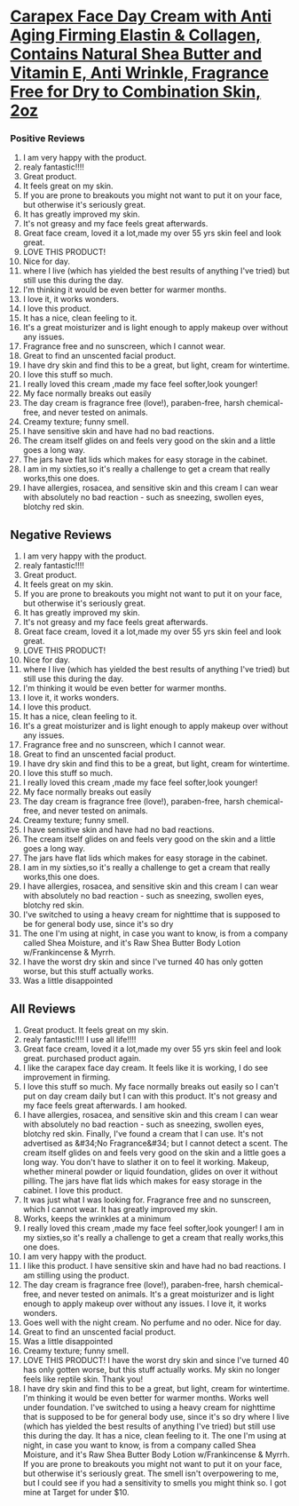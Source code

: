 # [Carapex Face Day Cream with Anti Aging Firming Elastin &amp; Collagen, Contains Natural Shea Butter and Vitamin E, Anti Wrinkle, Fragrance Free for Dry to Combination Skin, 2oz](https://products.checkmycream.com/products/Carapex-Face-Day-Cream-with-Anti-Aging-Firming-Elastin-and-Collagen-Contains-Natural-Shea-Butter-and-Vitamin-E-Anti-Wrinkle-Fragrance-Free-for-Dry-to-Combination-Skin-2oz.html)

### Positive Reviews

<ol>
      <li>I am very happy with the product.</li>
      <li>realy fantastic!!!!</li>
      <li>Great product.  </li>
      <li>It feels great on my skin.</li>
      <li>If you are prone to breakouts you might not want to put it on your face, but otherwise it&#x27;s seriously great.  </li>
      <li>It has greatly improved my skin.</li>
      <li>It&#x27;s not greasy and my face feels great afterwards.</li>
      <li>Great face cream, loved it a lot,made my over 55 yrs skin feel and look great.</li>
      <li>LOVE THIS PRODUCT!</li>
      <li>Nice for day.</li>
      <li>where I live (which has yielded the best results of anything I&#x27;ve tried) but still use this during the day.  </li>
      <li>I&#x27;m thinking it would be even better for warmer months.  </li>
      <li>I love it, it works wonders.</li>
      <li>I love this product.</li>
      <li>It has a nice, clean feeling to it.    </li>
      <li>It&#x27;s a great moisturizer and is light enough to apply makeup over without any issues.</li>
      <li>Fragrance free and no sunscreen, which I cannot wear.</li>
      <li>Great to find an unscented facial product.</li>
      <li>I have dry skin and find this to be a great, but light, cream for wintertime.  </li>
      <li>I love this stuff so much.</li>
      <li>I really loved this cream ,made my face feel softer,look younger!</li>
      <li>My face normally breaks out easily</li>
      <li>The day cream is fragrance free (love!), paraben-free, harsh chemical-free, and never tested on animals.</li>
      <li>Creamy texture; funny smell.</li>
      <li>I have sensitive skin and have had no bad reactions.  </li>
      <li>The cream itself glides on and feels very good on the skin and a little goes a long way.  </li>
      <li>The jars have flat lids which makes for easy storage in the cabinet.</li>
      <li>I am in my sixties,so it&#x27;s really a challenge to get a cream that really works,this one does.</li>
      <li>I have allergies, rosacea, and sensitive skin and this cream I can wear with absolutely no bad reaction - such as sneezing, swollen eyes, blotchy red skin.</li>
</ol>


<h2>Negative Reviews</h2>
<ol>
<li> I am very happy with the product.</li>
<li> realy fantastic!!!!</li>
<li> Great product.  </li>
<li> It feels great on my skin.</li>
<li> If you are prone to breakouts you might not want to put it on your face, but otherwise it&#x27;s seriously great.  </li>
<li> It has greatly improved my skin.</li>
<li> It&#x27;s not greasy and my face feels great afterwards.</li>
<li> Great face cream, loved it a lot,made my over 55 yrs skin feel and look great.</li>
<li> LOVE THIS PRODUCT!</li>
<li> Nice for day.</li>
<li> where I live (which has yielded the best results of anything I&#x27;ve tried) but still use this during the day.  </li>
<li> I&#x27;m thinking it would be even better for warmer months.  </li>
<li> I love it, it works wonders.</li>
<li> I love this product.</li>
<li> It has a nice, clean feeling to it.    </li>
<li> It&#x27;s a great moisturizer and is light enough to apply makeup over without any issues.</li>
<li> Fragrance free and no sunscreen, which I cannot wear.</li>
<li> Great to find an unscented facial product.</li>
<li> I have dry skin and find this to be a great, but light, cream for wintertime.  </li>
<li> I love this stuff so much.</li>
<li> I really loved this cream ,made my face feel softer,look younger!</li>
<li> My face normally breaks out easily</li>
<li> The day cream is fragrance free (love!), paraben-free, harsh chemical-free, and never tested on animals.</li>
<li> Creamy texture; funny smell.</li>
<li> I have sensitive skin and have had no bad reactions.  </li>
<li> The cream itself glides on and feels very good on the skin and a little goes a long way.  </li>
<li> The jars have flat lids which makes for easy storage in the cabinet.</li>
<li> I am in my sixties,so it&#x27;s really a challenge to get a cream that really works,this one does.</li>
<li> I have allergies, rosacea, and sensitive skin and this cream I can wear with absolutely no bad reaction - such as sneezing, swollen eyes, blotchy red skin.</li>
<li> I&#x27;ve switched to using a heavy cream for nighttime that is supposed to be for general body use, since it&#x27;s so dry</li>
<li> The one I&#x27;m using at night, in case you want to know, is from a company called Shea Moisture, and it&#x27;s Raw Shea Butter Body Lotion w/Frankincense &amp; Myrrh.  </li>
<li> I have the worst dry skin and since I&#x27;ve turned 40 has only gotten worse, but this stuff actually works.</li>
<li> Was a little disappointed</li>
</ol>

<h2>All Reviews</h2>

<ol>
    <li> Great product.  It feels great on my skin.</li>
    <li> realy fantastic!!!! I use all life!!!!</li>
    <li> Great face cream, loved it a lot,made my over 55 yrs skin feel and look great. purchased product again.</li>
    <li> I like the carapex face day cream. It feels like it is working, I do see improvement in firming.</li>
    <li> I love this stuff so much. My face normally breaks out easily so I can&#x27;t put on day cream daily but I can with this product. It&#x27;s not greasy and my face feels great afterwards. I am hooked.</li>
    <li> I have allergies, rosacea, and sensitive skin and this cream I can wear with absolutely no bad reaction - such as sneezing, swollen eyes, blotchy red skin. Finally, I&#x27;ve found a cream that I can use.  It&#x27;s not advertised as &amp;#34;No Fragrance&amp;#34; but I cannot detect a scent.  The cream itself glides on and feels very good on the skin and a little goes a long way.  You don&#x27;t have to slather it on to feel it working. Makeup, whether mineral powder or liquid foundation, glides on over it without pilling.  The jars have flat lids which makes for easy storage in the cabinet. I love this product.</li>
    <li> It was just what I was looking for. Fragrance free and no sunscreen, which I cannot wear. It has greatly improved my skin.</li>
    <li> Works, keeps the wrinkles at a minimum</li>
    <li> I really loved this cream ,made my face feel softer,look younger! I am in my sixties,so it&#x27;s really a challenge to get a cream that really works,this one does.</li>
    <li> I am very happy with the product.</li>
    <li> I like this product.  I have sensitive skin and have had no bad reactions.  I am stilling using the product.</li>
    <li> The day cream is fragrance free (love!), paraben-free, harsh chemical-free, and never tested on animals. It&#x27;s a great moisturizer and is light enough to apply makeup over without any issues. I love it, it works wonders.</li>
    <li> Goes well with the night cream.  No perfume and no oder. Nice for day.</li>
    <li> Great to find an unscented facial product.</li>
    <li> Was a little disappointed</li>
    <li> Creamy texture; funny smell.</li>
    <li> LOVE THIS PRODUCT! I have the worst dry skin and since I&#x27;ve turned 40 has only gotten worse, but this stuff actually works. My skin no longer feels like reptile skin.  Thank you!</li>
    <li> I have dry skin and find this to be a great, but light, cream for wintertime.  I&#x27;m thinking it would be even better for warmer months.  Works well under foundation.  I&#x27;ve switched to using a heavy cream for nighttime that is supposed to be for general body use, since it&#x27;s so dry where I live (which has yielded the best results of anything I&#x27;ve tried) but still use this during the day.  It has a nice, clean feeling to it.    The one I&#x27;m using at night, in case you want to know, is from a company called Shea Moisture, and it&#x27;s Raw Shea Butter Body Lotion w/Frankincense &amp; Myrrh.  If you are prone to breakouts you might not want to put it on your face, but otherwise it&#x27;s seriously great.  The smell isn&#x27;t overpowering to me, but I could see if you had a sensitivity to smells you might think so.  I got mine at Target for under $10.</li>
</ol>




